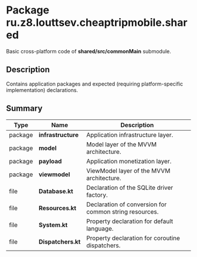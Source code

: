 # Package ru.z8.louttsev.cheaptripmobile.shared

Basic cross-platform code of **shared/src/commonMain** submodule.

## Description

Contains application packages and expected (requiring platform-specific implementation) declarations.

## Summary

Type                  | Name                            | Description
----------------------|---------------------------------|-----------------------------------------------
package               | **infrastructure**              | Application infrastructure layer.
package               | **model**                       | Model layer of the MVVM architecture.
package               | **payload**                     | Application monetization layer.
package               | **viewmodel**                   | ViewModel layer of the MVVM architecture.
file                  | **Database.kt**                 | Declaration of the SQLite driver factory.
file                  | **Resources.kt**                | Declaration of conversion for common string resources.
file                  | **System.kt**                   | Property declaration for default language.
file                  | **Dispatchers.kt**              | Property declaration for coroutine dispatchers.